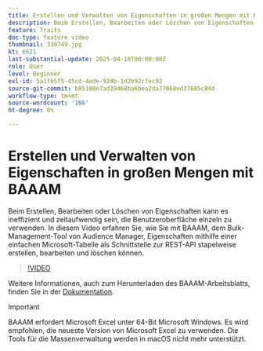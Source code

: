 ```yaml
---
title: Erstellen und Verwalten von Eigenschaften in großen Mengen mit BAAAM
description: Beim Erstellen, Bearbeiten oder Löschen von Eigenschaften kann es ineffizient und zeitaufwendig sein, die Benutzeroberfläche einzeln zu verwenden. In diesem Video erfahren Sie, wie Sie mit BAAAM, dem Bulk-Management-Tool von Audience Manager, Eigenschaften mithilfe einer einfachen Microsoft-Tabelle als Schnittstelle zur REST-API stapelweise erstellen, bearbeiten und löschen können.
feature: Traits
doc-type: feature video
thumbnail: 330749.jpg
kt: 6621
last-substantial-update: 2025-04-18T00:00:00Z
role: User
level: Beginner
exl-id: 5a1fb5f5-45cd-4ede-924b-1d2b92cfec92
source-git-commit: b85100e7ad39468ba6bea2da77068ed37685c84d
workflow-type: tm+mt
source-wordcount: '166'
ht-degree: 0%

---
```


# Erstellen und Verwalten von Eigenschaften in großen Mengen mit BAAAM

Beim Erstellen, Bearbeiten oder Löschen von Eigenschaften kann es ineffizient und zeitaufwendig sein, die Benutzeroberfläche einzeln zu verwenden. In diesem Video erfahren Sie, wie Sie mit BAAAM, dem Bulk-Management-Tool von Audience Manager, Eigenschaften mithilfe einer einfachen Microsoft-Tabelle als Schnittstelle zur REST-API stapelweise erstellen, bearbeiten und löschen können.

>[!VIDEO](https://video.tv.adobe.com/v/344712/?quality=12&learn=on&captions=ger)

Weitere Informationen, auch zum Herunterladen des BAAAM-Arbeitsblatts, finden Sie in der [Dokumentation](https://experienceleague.adobe.com/docs/audience-manager/user-guide/reference/bulk-management-tools/bulk-management-intro.html?lang=de#reference).

>[!IMPORTANT]
>
>BAAAM erfordert Microsoft Excel unter 64-Bit Microsoft Windows. Es wird empfohlen, die neueste Version von Microsoft Excel zu verwenden. Die Tools für die Massenverwaltung werden in macOS nicht mehr unterstützt.
